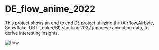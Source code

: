# DE_flow_anime_2022
This project shows an end to end DE project utilizing the (Airflow,Airbyte, Snowflake, DBT, Looker/BI) stack on 2022 japanese animation data, to derive interesting insights.

![flow](/assets/flow_chart.png)
